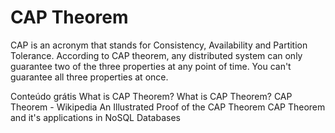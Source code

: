 # CAP Theorem

CAP is an acronym that stands for Consistency, Availability and Partition Tolerance. According to CAP theorem, any distributed system can only guarantee two of the three properties at any point of time. You can't guarantee all three properties at once.

<ResourceGroupTitle>Conteúdo grátis</ResourceGroupTitle>
<BadgeLink colorScheme='purple' badgeText='Watch' href='https://www.youtube.com/watch?v=_RbsFXWRZ10'>What is CAP Theorem?</BadgeLink>
<BadgeLink colorScheme='yellow' badgeText='Leia' href='https://www.bmc.com/blogs/cap-theorem/'>What is CAP Theorem?</BadgeLink>
<BadgeLink colorScheme='yellow' badgeText='Leia' href='https://en.wikipedia.org/wiki/CAP_theorem'>CAP Theorem - Wikipedia</BadgeLink>
<BadgeLink colorScheme='yellow' badgeText='Leia' href='https://mwhittaker.github.io/blog/an_illustrated_proof_of_the_cap_theorem/'>An Illustrated Proof of the CAP Theorem</BadgeLink>
<BadgeLink colorScheme='yellow' badgeText='Leia' href='https://www.ibm.com/uk-en/cloud/learn/cap-theorem'>CAP Theorem and it's applications in NoSQL Databases</BadgeLink>
